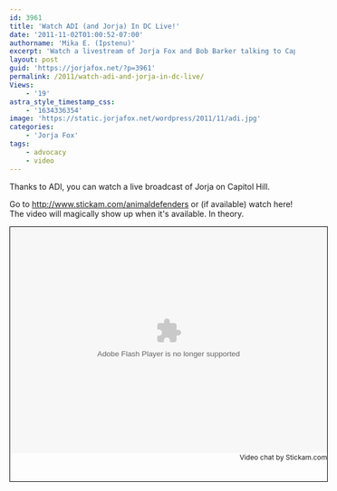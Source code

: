 ```yaml
---
id: 3961
title: 'Watch ADI (and Jorja) In DC Live!'
date: '2011-11-02T01:00:52-07:00'
authorname: 'Mika E. (Ipstenu)'
excerpt: 'Watch a livestream of Jorja Fox and Bob Barker talking to Capitol Hill about animal cruelty.'
layout: post
guid: 'https://jorjafox.net/?p=3961'
permalink: /2011/watch-adi-and-jorja-in-dc-live/
Views:
    - '19'
astra_style_timestamp_css:
    - '1634336354'
image: 'https://static.jorjafox.net/wordpress/2011/11/adi.jpg'
categories:
    - 'Jorja Fox'
tags:
    - advocacy
    - video
---
```


Thanks to ADI, you can watch a live broadcast of Jorja on Capitol Hill.

Go to http://www.stickam.com/animaldefenders or (if available) watch here!  The video will magically show up when it's available. In theory.

<div style="width:560px;height:450px;overflow:hidden;border:1px solid black;"><object id="video_190920392" type="application/x-shockwave-flash" classid="clsid:D27CDB6E-AE6D-11cf-96B8-444553540000" codebase="http://fpdownload.macromedia.com/pub/shockwave/cabs/flash/swflash.cab#version=10,0,0,0" width="560" height="400"><param name="movie" value="http://player.stickam.com/stickamPlayer/vo/182722915"><param name="allowScriptAccess" value="always"><param name="wmode" value="transparent"><param name="allowfullscreen" value="true"><param name="scale" value="noscale"><param name="quality" value="high"><param name="flashvars" value="autoPlay=0&autoMute=0&showViews=0"><embed src="http://player.stickam.com/stickamPlayer/vo/182722915" flashvars="autoPlay=0&autoMute=0&showViews=0" width="560" height="400" wmode="transparent" allowscriptaccess="always" allowfullscreen="true" scale="noscale" quality="high" pluginspage="http://www.macromedia.com/go/getflashplayer" type="application/x-shockwave-flash"></object><div style="width:560px;height:20px;overflow:hidden;text-align:right;font-size:12px;">Video chat by Stickam.com</div></div>
